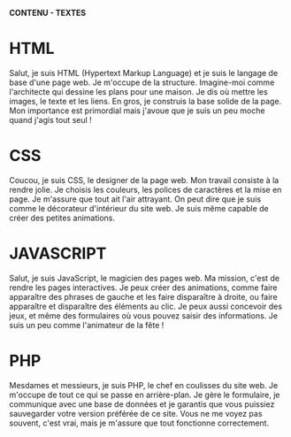 **CONTENU - TEXTES**

# HTML
Salut, je suis HTML (Hypertext Markup Language) et je suis le langage de base d'une page web. Je m'occupe de la structure. Imagine-moi comme l'architecte qui dessine les plans pour une maison. Je dis où mettre les images, le texte et les liens. En gros, je construis la base solide de la page. Mon importance est primordial mais j'avoue que je suis un peu moche quand j'agis tout seul !

# CSS
Coucou, je suis CSS, le designer de la page web. Mon travail consiste à la rendre jolie. Je choisis les couleurs, les polices de caractères et la mise en page. Je m'assure que tout ait l'air attrayant. On peut dire que je suis comme le décorateur d'intérieur du site web. Je suis même capable de créer des petites animations.

# JAVASCRIPT
Salut, je suis JavaScript, le magicien des pages web. Ma mission, c'est de rendre les pages interactives. Je peux créer des animations, comme faire apparaître des phrases de gauche et les faire disparaître à droite, ou faire apparaître et disparaître des éléments au clic. Je peux aussi concevoir des jeux, et même des formulaires où vous pouvez saisir des informations. Je suis un peu comme l'animateur de la fête !

# PHP
Mesdames et messieurs, je suis PHP, le chef en coulisses du site web. Je m'occupe de tout ce qui se passe en arrière-plan. Je gère le formulaire, je communique avec une base de données et je garantis que vous puissiez sauvegarder votre version préférée de ce site. Vous ne me voyez pas souvent, c'est vrai, mais je m'assure que tout fonctionne correctement.
